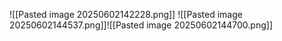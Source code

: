 ![[Pasted image 20250602142228.png]]
![[Pasted image 20250602144537.png]]![[Pasted image 20250602144700.png]]